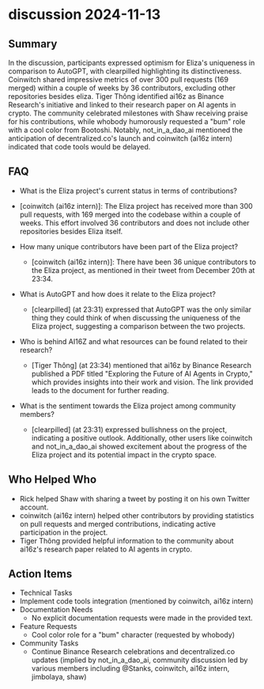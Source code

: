 # discussion 2024-11-13

## Summary

In the discussion, participants expressed optimism for Eliza's uniqueness in comparison to AutoGPT, with clearpilled
highlighting its distinctiveness. Coinwitch shared impressive metrics of over 300 pull requests (169 merged) within a
couple of weeks by 36 contributors, excluding other repositories besides eliza. Tiger Thông identified ai16z as Binance
Research's initiative and linked to their research paper on AI agents in crypto. The community celebrated milestones
with Shaw receiving praise for his contributions, while whobody humorously requested a "bum" role with a cool color from
Bootoshi. Notably, not_in_a_dao_ai mentioned the anticipation of decentralized.co's launch and coinwitch (ai16z intern)
indicated that code tools would be delayed.

## FAQ

- What is the Eliza project's current status in terms of contributions?
- [coinwitch (ai16z intern)]: The Eliza project has received more than 300 pull requests, with 169 merged into the
  codebase within a couple of weeks. This effort involved 36 contributors and does not include other repositories
  besides Eliza itself.

- How many unique contributors have been part of the Eliza project?

    - [coinwitch (ai16z intern)]: There have been 36 unique contributors to the Eliza project, as mentioned in their
      tweet from December 20th at 23:34.

- What is AutoGPT and how does it relate to the Eliza project?

    - [clearpilled] (at 23:31) expressed that AutoGPT was the only similar thing they could think of when discussing the
      uniqueness of the Eliza project, suggesting a comparison between the two projects.

- Who is behind AI16Z and what resources can be found related to their research?

    - [Tiger Thông] (at 23:34) mentioned that ai16z by Binance Research published a PDF titled "Exploring the Future of
      AI Agents in Crypto," which provides insights into their work and vision. The link provided leads to the document
      for further reading.

- What is the sentiment towards the Eliza project among community members?
    - [clearpilled] (at 23:31) expressed bullishness on the project, indicating a positive outlook. Additionally, other
      users like coinwitch and not_in_a_dao_ai showed excitement about the progress of the Eliza project and its
      potential impact in the crypto space.

## Who Helped Who

- Rick helped Shaw with sharing a tweet by posting it on his own Twitter account.
- coinwitch (ai16z intern) helped other contributors by providing statistics on pull requests and merged contributions, indicating active participation in the project.
- Tiger Thông provided helpful information to the community about ai16z's research paper related to AI agents in crypto.

## Action Items

- Technical Tasks
- Implement code tools integration (mentioned by coinwitch, ai16z intern)
- Documentation Needs
    - No explicit documentation requests were made in the provided text.
- Feature Requests
    - Cool color role for a "bum" character (requested by whobody)
- Community Tasks
    - Continue Binance Research celebrations and decentralized.co updates (implied by not_in_a_dao_ai, community
      discussion led by various members including @Stanks, coinwitch, ai16z intern, jimbolaya, shaw)
